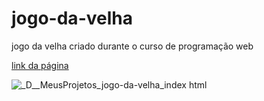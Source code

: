 # jogo-da-velha
 jogo da velha criado durante o curso de programação web
 
[link da página](https://marcelonuness.github.io/jogo-da-velha)

![_D__MeusProjetos_jogo-da-velha_index html](https://user-images.githubusercontent.com/104375874/168616692-ae4b9005-3fbe-4f93-8f64-87c52be792d5.png)
